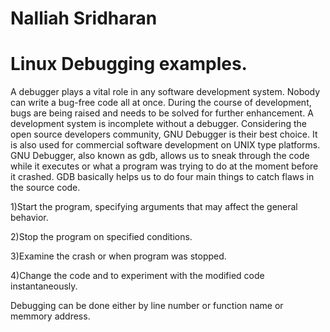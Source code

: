 # Nalliah Sridharan
# Linux Debugging examples.

A debugger plays a vital role in any software development system. Nobody can write a bug-free code all at once. During the course of development, bugs are being raised and needs to be solved for further enhancement. A development system is incomplete without a debugger. Considering the open source developers community, GNU Debugger is their best choice. It is also used for commercial software development on UNIX type platforms.
GNU Debugger, also known as gdb, allows us to sneak through the code while it executes or what a program was trying to do at the moment before it crashed. GDB basically helps us to do four main things to catch flaws in the source code.

1)Start the program, specifying arguments that may affect the general behavior.

2)Stop the program on specified conditions.

3)Examine the crash or when program was stopped.

4)Change the code and to experiment with the modified code instantaneously.

Debugging can be done either by line number or function name or memmory address.
